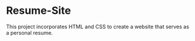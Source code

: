# Resume-Site

This project incorporates HTML and CSS to create a website that serves as a personal resume.
